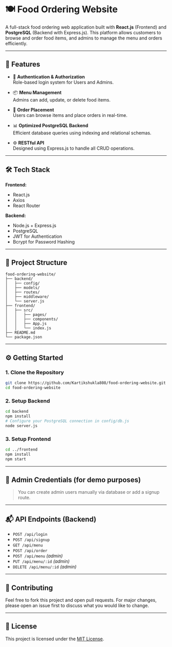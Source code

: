 # 🍽️ Food Ordering Website

A full-stack food ordering web application built with **React.js** (Frontend) and **PostgreSQL** (Backend with Express.js). This platform allows customers to browse and order food items, and admins to manage the menu and orders efficiently.

---

## 🚀 Features

- 🔐 **Authentication & Authorization**  
  Role-based login system for Users and Admins.

- 📦 **Menu Management**  
  Admins can add, update, or delete food items.

- 🛒 **Order Placement**  
  Users can browse items and place orders in real-time.

- 📊 **Optimized PostgreSQL Backend**  
  Efficient database queries using indexing and relational schemas.

- ⚙️ **RESTful API**  
  Designed using Express.js to handle all CRUD operations.

---

## 🛠️ Tech Stack

**Frontend:**
- React.js
- Axios
- React Router

**Backend:**
- Node.js + Express.js
- PostgreSQL
- JWT for Authentication
- Bcrypt for Password Hashing

---

## 📂 Project Structure

```
food-ordering-website/
├── backend/
│   ├── config/
│   ├── models/
│   ├── routes/
│   ├── middleware/
│   └── server.js
├── frontend/
│   ├── src/
│   │   ├── pages/
│   │   ├── components/
│   │   ├── App.js
│   │   └── index.js
├── README.md
└── package.json
```

---

## ⚙️ Getting Started

### 1. Clone the Repository

```bash
git clone https://github.com/Kartikshukla808/food-ordering-website.git
cd food-ordering-website
```

### 2. Setup Backend

```bash
cd backend
npm install
# Configure your PostgreSQL connection in config/db.js
node server.js
```

### 3. Setup Frontend

```bash
cd ../frontend
npm install
npm start
```

---

## 🔐 Admin Credentials (for demo purposes)

> You can create admin users manually via database or add a signup route.

---

## 📬 API Endpoints (Backend)

- `POST /api/login`
- `POST /api/signup`
- `GET /api/menu`
- `POST /api/order`
- `POST /api/menu` *(admin)*
- `PUT /api/menu/:id` *(admin)*
- `DELETE /api/menu/:id` *(admin)*

---

## 📌 Contributing

Feel free to fork this project and open pull requests. For major changes, please open an issue first to discuss what you would like to change.

---

## 📄 License

This project is licensed under the [MIT License](LICENSE).